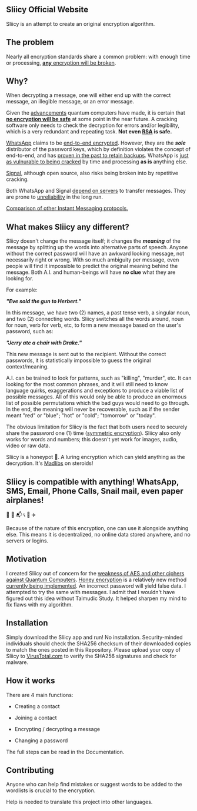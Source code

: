 ## Sliicy Official Website
Sliicy is an attempt to create an original encryption algorithm.

## The problem

Nearly all encryption standards share a common problem: with enough time or processing, [**any** encryption will be broken](https://www.smithandcrown.com/8655/).

## Why?

When decrypting a message, one will either end up with the correct message, an illegible message, or an error message.

Given the [advancements](https://web.archive.org/web/20170728233004/https://www.nbcnews.com/mach/tech/quantum-computers-just-moved-step-closer-reality-ncna787481) quantum computers have made, it is certain that [**no encryption will be safe**](https://www.howtogeek.com/166832/brute-force-attacks-explained-how-all-encryption-is-vulnerable/amp/) at some point in the near future. A cracking software only needs to check the decryption for errors and/or legibility, which is a very redundant and repeating task. **Not even [RSA](https://security.stackexchange.com/questions/87345/how-many-qubits-are-needed-to-factor-2048-bit-rsa-keys-on-a-quantum-computer) is safe.**

[WhatsApp](https://www.whatsapp.com/) claims to be [end-to-end encrypted](https://www.whatsapp.com/security/). However, they are the ***sole*** distributor of the password keys, which by definition violates the concept of end-to-end, and has [proven in the past to retain backups](https://www.theguardian.com/technology/2017/jan/13/whatsapp-design-feature-encrypted-messages). WhatsApp is [just as vulnurable to being cracked](https://www.whatsapp.com/security/WhatsApp-Security-Whitepaper.pdf) by time and processing **as is** anything else.

[Signal](https://whispersystems.org/), although open source, also risks being broken into by repetitive cracking.

Both WhatsApp and Signal [depend on servers](https://en.wikipedia.org/wiki/Signal_(software)) to transfer messages. They are prone to [unreliability](https://motherboard.vice.com/en_us/article/padnvm/200-terabyte-proof-demonstrates-the-potential-of-brute-force-math) in the long run.

[Comparison of other Instant Messaging protocols.](https://en.wikipedia.org/wiki/Comparison_of_instant_messaging_protocols)

## What makes Sliicy any different?

Sliicy doesn't change the message itself; it changes the ***meaning*** of the message by splitting up the words into alternative parts of speech. Anyone without the correct password will have an awkward looking message, not necessarily right or wrong. With so much ambiguity per message, even people will find it impossible to predict the original meaning behind the message. Both A.I. and human-beings will have **no clue** what they are looking for.

For example:

_**"Eve sold the gun to Herbert."**_

In this message, we have two (2) names, a past tense verb, a singular noun, and two (2) connecting words. Sliicy switches all the words around, noun for noun, verb for verb, etc, to form a new message based on the user's password, such as:

_**"Jerry ate a chair with Drake."**_

This new message is sent out to the recipient. Without the correct passwords, it is statistically impossible to guess the original context/meaning.

A.I. can be trained to look for patterns, such as "killing", "murder", etc. It can looking for the most common phrases, and it will still need to know language quirks, exaggerations and exceptions to produce a viable list of possible messages. All of this would only be able to produce an enormous list of possible permutations which the bad guys would need to go through. In the end, the meaning will never be recoverable, such as if the sender meant "red" or "blue"; "hot" or "cold"; "tomorrow" or "today".

The obvious limitation for Sliicy is the fact that both users need to securely share the password one (1) time ([symmetric encryption](https://support.microsoft.com/en-us/help/246071/description-of-symmetric-and-asymmetric-encryption)). Sliicy also only works for words and numbers; this doesn't yet work for images, audio, video or raw data.

Sliicy is a honeypot 🍯. A luring encryption which can yield anything as the decryption. It's [Madlibs](http://www.madlibs.com/) on steroids!

## Sliicy is compatible with anything! WhatsApp, SMS, Email, Phone Calls, Snail mail, even paper airplanes!
💬 📧 📬 📞 📄 ✈️

Because of the nature of this encryption, one can use it alongside anything else. This means it is decentralized, no online data stored anywhere, and no servers or logins.

## Motivation

I created Sliicy out of concern for the [weakness of AES and other ciphers against Quantum Computers](https://security.stackexchange.com/questions/116596/will-quantum-computers-render-aes-obsolete). [Honey encryption](https://en.wikipedia.org/wiki/Honey_Encryption) is a relatively new method [currently being implemented](https://www.technologyreview.com/s/523746/honey-encryption-will-bamboozle-attackers-with-fake-secrets/). An incorrect password will yield false data. I attempted to try the same with messages. I admit that I wouldn't have figured out this idea without Talmudic Study. It helped sharpen my mind to fix flaws with my algorithm.

## Installation

Simply download the Sliicy app and run! No installation. Security-minded individuals should check the SHA256 checksum of their downloaded copies to match the ones posted in this Repository.
Please upload your copy of Sliicy to [VirusTotal.com](https://www.virustotal.com/) to verify the SHA256 signatures and check for malware.

## How it works

There are 4 main functions:

* Creating a contact

* Joining a contact

* Encrypting / decrypting a message

* Changing a password

The full steps can be read in the Documentation.

## Contributing

Anyone who can help find mistakes or suggest words to be added to the wordlists is crucial to the encryption.

Help is needed to translate this project into other languages.
